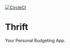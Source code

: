 [![CircleCI](https://circleci.com/gh/prasim/thrift.svg?style=shield)](https://circleci.com/gh/prasim/thrift)
# Thrift
Your Personal Budgeting App.
